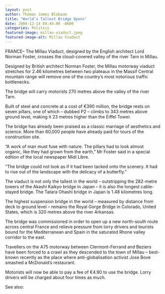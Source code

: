 ```yaml
---
layout: post
author: Thomas James Blobaum 
title: "World’s Tallest Bridge Opens"
date: 2004-12-14 04:44:00 -0600
categories: Politics
featured-image: millau-viaduct.jpeg
featured-image-alt: Millau Viaduct 
---
```

FRANCE– The Millau Viaduct, designed by the English architect Lord Norman Foster, crosses the cloud-covered valley of the river Tarn in Millau.

Designed by British architect Norman Foster, the Millau motorway viaduct stretches for 2.46 kilometres between two plateaux in the Massif Central mountain range will remove one of the country’s most notorious traffic bottlenecks.

The bridge will carry motorists 270 metres above the valley of the river Tarn.

Built of steel and concrete at a cost of €390 million, the bridge rests on seven pillars, one of which – dubbed P2 – climbs to 343 metres above ground level, making it 23 metres higher than the Eiffel Tower.

The bridge has already been praised as a classic marriage of aesthetics and science. More than 60,000 people have already paid for tours of the construction site.

“A work of man must fuse with nature. The pillars had to look almost organic, like they had grown from the earth,” Mr Foster said in a special edition of the local newspaper Midi Libre.

“The bridge could not look as if it had been tacked onto the scenery. It had to rise out of the landscape with the delicacy of a butterfly.”

The viaduct is not only the tallest in the world – outstripping the 282-metre towers of the Akashi Kaikyo bridge in Japan – it is also the longest cable-stayed bridge. The Tatara Ohashi bridge in Japan is 1.48 kilometres long.

The highest suspension bridge in the world – measured by distance from deck to ground level – remains the Royal Gorge Bridge in Colorado, United States, which is 320 metres above the river Arkansas.

The bridge was commissioned in order to open up a new north-south route across central France and relieve pressure from lorry drivers and tourists bound for the Mediterranean and Spain in the saturated Rhone valley corridor to the east.

Travellers on the A75 motorway between Clermont-Ferrand and Beziers have been forced to a crawl as they descended to the town of Millau – best-known recently as the place where anti-globalisation activist Jose Bove smashed a McDonald’s restaurant.

Motorists will now be able to pay a fee of €4.90 to use the bridge. Lorry drivers will be charged about four times as much.

See also: 
<a href="http://thenewworldpost.com/world/2022/02/22/911-sequence.html" data-iframely-url></a>

